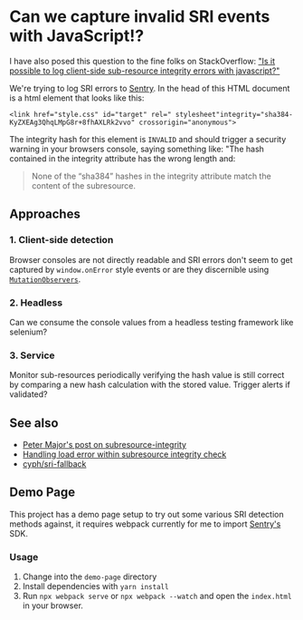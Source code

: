 # Can we capture invalid SRI events with JavaScript!?

I have also posed this question to the fine folks on StackOverflow: ["Is it possible to log 
client-side 
sub-resource 
integrity 
errors 
with javascript?"](https://stackoverflow.com/questions/69320904/is-it-possible-to-log-client-side-sub-resource-integrity-errors-with-javascript)

We're trying to log SRI errors to [Sentry](https://sentry.io/welcome/). In the head of this HTML 
document is a html element that looks like this:

`<link href="style.css" id="target" rel=" stylesheet"integrity="sha384-KyZXEAg3QhqLMpG8r+8fhAXLRk2vvo" crossorigin="anonymous">`

The integrity hash for this element is `INVALID` and should trigger a security warning in your 
browsers console, saying something like: "The hash contained in the integrity attribute has the wrong
length and:

> None of the “sha384” hashes in the integrity attribute match the content of the subresource.

## Approaches

### 1. Client-side detection

Browser consoles are not directly readable and SRI errors don't seem to get captured by 
`window.onError` style events or are they discernible using 
[`MutationObservers`](https://developer.mozilla.org/en-US/docs/Web/API/MutationObserver).

### 2. Headless

Can we consume the console values from a headless testing framework like selenium?

### 3. Service

Monitor sub-resources periodically verifying the hash value is still correct by comparing a new 
hash calculation with the stored value. Trigger alerts if validated?

## See also

- [Peter Major's post on subresource-integrity](https://aldaris.github.io/dev/security/2018/03/05/subresource-integrity.html)
- [Handling load error within subresource integrity check](https://stackoverflow.com/questions/40408636/handling-load-error-within-subresource-integrity-check#answer-54147581)
- [cyph/sri-fallback](https://github.com/cyph/sri-fallback/blob/master/sri-fallback.js)

## Demo Page

This project has a demo page setup to try out some various SRI detection methods against, it 
requires webpack currently for me to import [Sentry's](https://sentry.io/welcome) SDK.

### Usage

1. Change into the `demo-page` directory
2. Install dependencies with `yarn install`
3. Run `npx webpack serve` or `npx webpack --watch` and open the `index.html` in your browser.
